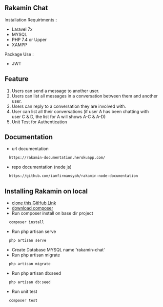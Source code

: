 ## Rakamin Chat

Installation Requirtments : 

- Laravel 7x
- MYSQL
- PHP 7.4 or Upper
- XAMPP

Package Use :

- JWT

## Feature
1. Users can send a message to another user.
2. Users can list all messages in a conversation between them and another user.
3. Users can reply to a conversation they are involved with.
4. User can list all their conversations (if user A has been chatting with user C & D, the list
for A will shows A-C & A-D)
5. Unit Test for Authentication

## Documentation
- url documentation
```bash
  https://rakamin-documentation.herokuapp.com/
```
- repo documentation (node js)
```bash
  https://github.com/iamfirmansyah/rakamin-node-documentation
```

## Installing Rakamin on local

- [clone this GitHub Link](https://github.com/iamfirmansyah/rakamin-chat.git)
- [download composer](https://getcomposer.org/)
- Run composer install on base dir project 
```bash
  composer install
```
- Run php artisan serve
```bash
  php artisan serve
```
- Create Database MYSQL name 'rakamin-chat'
- Run php artisan migrate
```bash
  php artisan migrate
```
- Run php artisan db:seed
```bash
  php artisan db:seed
```
- Run unit test
```bash
  composer test
```
